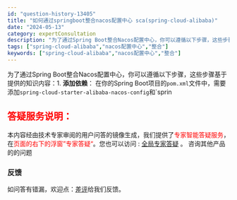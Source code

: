 ```yaml
---
id: "question-history-13405"
title: "如何通过springboot整合nacos配置中心 sca(spring-cloud-alibaba)"
date: "2024-05-13"
category: expertConsultation
description: "为了通过Spring Boot整合Nacos配置中心，你可以遵循以下步骤，这些步骤基于提供的知识内容：1. **添加依赖**：   在你的Spring Boot项目的`pom.xml`文件中，需要添加`spring-cloud-starter-alibaba-nacos-config`和`sprin"
tags: ["spring-cloud-alibaba","nacos配置中心","整合"]
keywords: ["spring-cloud-alibaba","nacos配置中心","整合"]
---
```


为了通过Spring Boot整合Nacos配置中心，你可以遵循以下步骤，这些步骤基于提供的知识内容：1. **添加依赖**：   在你的Spring Boot项目的`pom.xml`文件中，需要添加`spring-cloud-starter-alibaba-nacos-config`和`sprin
## <font color="#FF0000">答疑服务说明：</font> 

本内容经由技术专家审阅的用户问答的镜像生成，我们提供了<font color="#FF0000">专家智能答疑服务</font>，在<font color="#FF0000">页面的右下的浮窗”专家答疑“</font>。您也可以访问 : [全局专家答疑](https://opensource.alibaba.com/chatBot) 。 咨询其他产品的的问题

### 反馈
如问答有错漏，欢迎点：[差评](https://ai.nacos.io/user/feedbackByEnhancerGradePOJOID?enhancerGradePOJOId=13412)给我们反馈。
